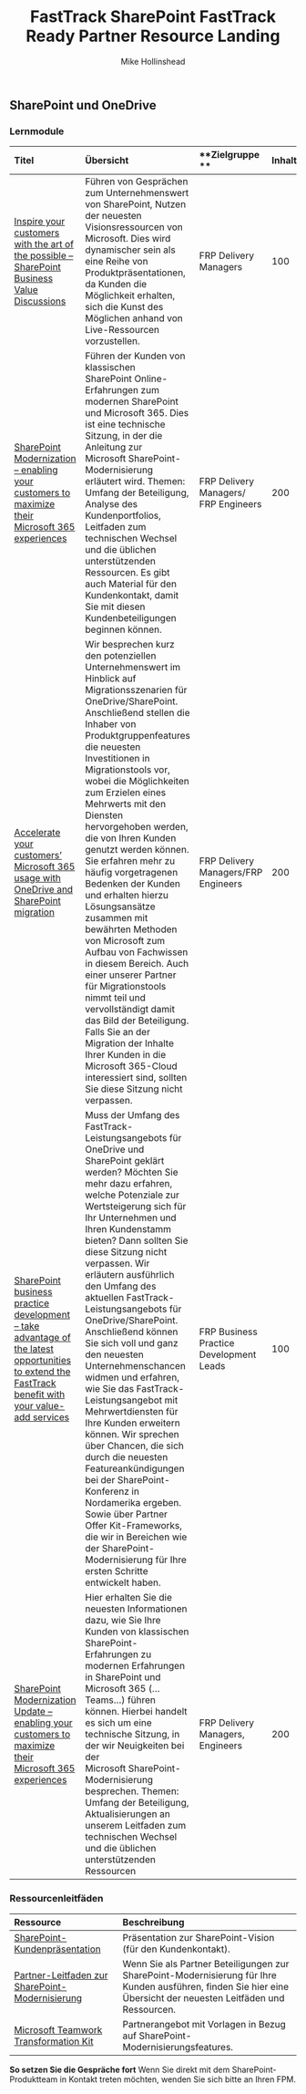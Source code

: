 ﻿---  
# required metadata  
title: FastTrack SharePoint FastTrack Ready Partner Resource Landing
description: FastTrack Partner Playbook - FY20 Approaches
author: Mike Hollinshead
ms.author: v-cekenn
manager: pagrim
ms.date: 11/25/2019  
ms.topic: partner-playbook  
ms.prod: non-product-specific  
ms.custom: partner-playbook  
ft.audience: partner  
ft.owner: pagrim
---

## SharePoint und OneDrive

### Lernmodule

|**Titel**|**Übersicht**|**Zielgruppe            **|**Inhaltsebene**|
|:---------------------------|:-----------------------|:----------------------|:----------------------|
|[Inspire your customers with the art of the possible – SharePoint Business Value Discussions](https://www.yammer.com/office365partners/threads/109702449905664)|Führen von Gesprächen zum Unternehmenswert von SharePoint, Nutzen der neuesten Visionsressourcen von Microsoft. Dies wird dynamischer sein als eine Reihe von Produktpräsentationen, da Kunden die Möglichkeit erhalten, sich die Kunst des Möglichen anhand von Live-Ressourcen vorzustellen.|FRP Delivery Managers|100|
|[SharePoint Modernization – enabling your customers to maximize their Microsoft 365 experiences](https://www.yammer.com/office365partners/threads/177236003430400)|Führen der Kunden von klassischen SharePoint Online-Erfahrungen zum modernen SharePoint und Microsoft 365. Dies ist eine technische Sitzung, in der die Anleitung zur Microsoft SharePoint-Modernisierung erläutert wird. Themen: Umfang der Beteiligung, Analyse des Kundenportfolios, Leitfaden zum technischen Wechsel und die üblichen unterstützenden Ressourcen. Es gibt auch Material für den Kundenkontakt, damit Sie mit diesen Kundenbeteiligungen beginnen können.|FRP Delivery Managers/ FRP Engineers|200|
|[Accelerate your customers’ Microsoft 365 usage with OneDrive and SharePoint migration](https://www.yammer.com/office365partners/#/files/99197616128)|Wir besprechen kurz den potenziellen Unternehmenswert im Hinblick auf Migrationsszenarien für OneDrive/SharePoint. Anschließend stellen die Inhaber von Produktgruppenfeatures die neuesten Investitionen in Migrationstools vor, wobei die Möglichkeiten zum Erzielen eines Mehrwerts mit den Diensten hervorgehoben werden, die von Ihren Kunden genutzt werden können. Sie erfahren mehr zu häufig vorgetragenen Bedenken der Kunden und erhalten hierzu Lösungsansätze zusammen mit bewährten Methoden von Microsoft zum Aufbau von Fachwissen in diesem Bereich. Auch einer unserer Partner für Migrationstools nimmt teil und vervollständigt damit das Bild der Beteiligung. Falls Sie an der Migration der Inhalte Ihrer Kunden in die Microsoft 365-Cloud interessiert sind, sollten Sie diese Sitzung nicht verpassen.|FRP Delivery Managers/FRP Engineers|200|
|[SharePoint business practice development – take advantage of the latest opportunities to extend the FastTrack benefit with your value-add services](https://www.yammer.com/office365partners/threads/191471695142912)|Muss der Umfang des FastTrack-Leistungsangebots für OneDrive und SharePoint geklärt werden? Möchten Sie mehr dazu erfahren, welche Potenziale zur Wertsteigerung sich für Ihr Unternehmen und Ihren Kundenstamm bieten? Dann sollten Sie diese Sitzung nicht verpassen. Wir erläutern ausführlich den Umfang des aktuellen FastTrack-Leistungsangebots für OneDrive/SharePoint. Anschließend können Sie sich voll und ganz den neuesten Unternehmenschancen widmen und erfahren, wie Sie das FastTrack-Leistungsangebot mit Mehrwertdiensten für Ihre Kunden erweitern können. Wir sprechen über Chancen, die sich durch die neuesten Featureankündigungen bei der SharePoint-Konferenz in Nordamerika ergeben. Sowie über Partner Offer Kit-Frameworks, die wir in Bereichen wie der SharePoint-Modernisierung für Ihre ersten Schritte entwickelt haben.|FRP Business Practice Development Leads|100|
|[SharePoint Modernization Update – enabling your customers to maximize their Microsoft 365 experiences](https://ftdocs-bcm.azureedge.net/public/frp-sharepoint-modernization-update-video-v1.mp4)|Hier erhalten Sie die neuesten Informationen dazu, wie Sie Ihre Kunden von klassischen SharePoint-Erfahrungen zu modernen Erfahrungen in SharePoint und Microsoft 365 (…Teams…) führen können. Hierbei handelt es sich um eine technische Sitzung, in der wir Neuigkeiten bei der Microsoft SharePoint-Modernisierung besprechen. Themen: Umfang der Beteiligung, Aktualisierungen an unserem Leitfaden zum technischen Wechsel und die üblichen unterstützenden Ressourcen| FRP Delivery Managers, Engineers|200|

### Ressourcenleitfäden

|**Ressource**|**Beschreibung**|
|:---------------------------|:-----------------------|
|[SharePoint-Kundenpräsentation](https://aka.ms/FRPSharePointCustomerPitchDeck)|Präsentation zur SharePoint-Vision (für den Kundenkontakt).|
|[Partner-Leitfaden zur SharePoint-Modernisierung](https://docs.microsoft.com/en-us/sharepoint/dev/transform/modernize-partner-guidance)|Wenn Sie als Partner Beteiligungen zur SharePoint-Modernisierung für Ihre Kunden ausführen, finden Sie hier eine Übersicht der neuesten Leitfäden und Ressourcen.|
|[Microsoft Teamwork Transformation Kit](https://ftdocs-bcm.azureedge.net/public/microsoft-teamwork-transformation-offer-kit-v1.zip)|Partnerangebot mit Vorlagen in Bezug auf SharePoint-Modernisierungsfeatures.|

**So setzen Sie die Gespräche fort**
Wenn Sie direkt mit dem SharePoint-Produktteam in Kontakt treten möchten, wenden Sie sich bitte an Ihren FPM.